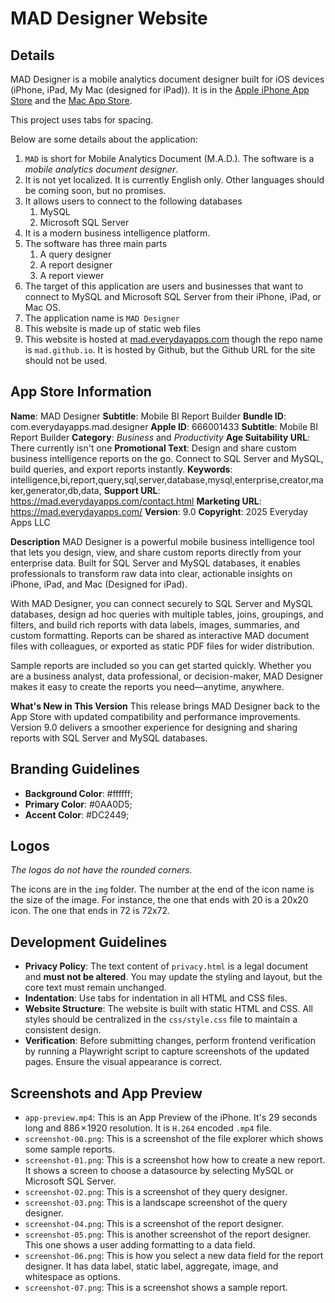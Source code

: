 # MAD Designer Website

## Details

MAD Designer is a mobile analytics document designer built for iOS devices (iPhone, iPad, My Mac (designed for iPad)).  It is in the [Apple iPhone App Store](https://apps.apple.com/us/app/mad-designer/id666001433) and the [Mac App Store](https://apps.apple.com/us/app/mad-designer/id666001433).

This project uses tabs for spacing.

Below are some details about the application:

1. `MAD` is short for Mobile Analytics Document (M.A.D.).  The software is a _mobile analytics document designer_.
2. It is not yet localized.  It is currently English only.  Other languages should be coming soon, but no promises.
3. It allows users to connect to the following databases
	1. MySQL
	2. Microsoft SQL Server
4. It is a modern business intelligence platform.
5. The software has three main parts
	1. A query designer
	2. A report designer
	3. A report viewer
6. The target of this application are users and businesses that want to connect to MySQL and Microsoft SQL Server from their iPhone, iPad, or Mac OS.
7. The application name is `MAD Designer`
8. This website is made up of static web files
9. This website is hosted at [mad.everydayapps.com](https://mad.everydayapps.com/) though the repo name is `mad.github.io`.  It is hosted by Github, but the Github URL for the site should not be used.

## App Store Information

**Name**: MAD Designer
**Subtitle**: Mobile BI Report Builder
**Bundle ID**: com.everydayapps.mad.designer
**Apple ID**: 666001433
**Subtitle**: Mobile BI Report Builder
**Category**: _Business_ and _Productivity_
**Age Suitability URL**: There currently isn't one
**Promotional Text**: Design and share custom business intelligence reports on the go. Connect to SQL Server and MySQL, build queries, and export reports instantly.
**Keywords**: intelligence,bi,report,query,sql,server,database,mysql,enterprise,creator,maker,generator,db,data,
**Support URL**: https://mad.everydayapps.com/contact.html
**Marketing URL**: https://mad.everydayapps.com/
**Version**: 9.0
**Copyright**: 2025 Everyday Apps LLC

**Description**
MAD Designer is a powerful mobile business intelligence tool that lets you design, view, and share custom reports directly from your enterprise data. Built for SQL Server and MySQL databases, it enables professionals to transform raw data into clear, actionable insights on iPhone, iPad, and Mac (Designed for iPad).

With MAD Designer, you can connect securely to SQL Server and MySQL databases, design ad hoc queries with multiple tables, joins, groupings, and filters, and build rich reports with data labels, images, summaries, and custom formatting. Reports can be shared as interactive MAD document files with colleagues, or exported as static PDF files for wider distribution.

Sample reports are included so you can get started quickly. Whether you are a business analyst, data professional, or decision-maker, MAD Designer makes it easy to create the reports you need—anytime, anywhere.

**What's New in This Version**
This release brings MAD Designer back to the App Store with updated compatibility and performance improvements. Version 9.0 delivers a smoother experience for designing and sharing reports with SQL Server and MySQL databases.

## Branding Guidelines

- **Background Color**: #ffffff;
- **Primary Color**: #0AA0D5;
- **Accent Color**: #DC2449;

## Logos

_The logos do not have the rounded corners._

The icons are in the `img` folder.  The number at the end of the icon name is the size of the image.  For instance, the one that ends with 20 is a 20x20 icon.  The one that ends in 72 is 72x72.

## Development Guidelines

- **Privacy Policy**: The text content of `privacy.html` is a legal document and **must not be altered**. You may update the styling and layout, but the core text must remain unchanged.
- **Indentation**: Use tabs for indentation in all HTML and CSS files.
- **Website Structure**: The website is built with static HTML and CSS. All styles should be centralized in the `css/style.css` file to maintain a consistent design.
- **Verification**: Before submitting changes, perform frontend verification by running a Playwright script to capture screenshots of the updated pages. Ensure the visual appearance is correct.

## Screenshots and App Preview

- `app-preview.mp4`: This is an App Preview of the iPhone.  It's 29 seconds long and 886 × 1920 resolution.  It is `H.264` encoded `.mp4` file.
- `screenshot-00.png`: This is a screenshot of the file explorer which shows some sample reports.
- `screenshot-01.png`: This is a screenshot how how to create a new report. It shows a screen to choose a datasource by selecting MySQL or Microsoft SQL Server.
- `screenshot-02.png`: This is a screenshot of they query designer.
- `screenshot-03.png`: This is a landscape screenshot of the query designer.
- `screenshot-04.png`: This is a screenshot of the report designer.
- `screenshot-05.png`: This is another screenshot of the report designer.  This one shows a user adding formatting to a data field.
- `screenshot-06.png`: This is how you select a new data field for the report designer.  It has data label, static label, aggregate, image, and whitespace as options.
- `screenshot-07.png`: This is a screenshot shows a sample report.
